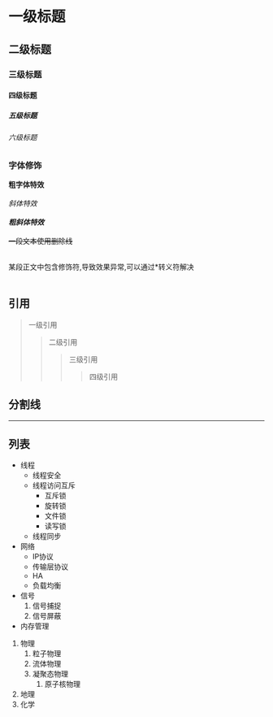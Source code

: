 # 一级标题
## 二级标题
### 三级标题
#### 四级标题
##### 五级标题
###### 六级标题

### 字体修饰

**粗字体特效**<br><br>
*斜体特效*<br><br>
***粗斜体特效***<br><br>
~~一段文本使用删除线~~<br><br>

某段正文中包含修饰符,导致效果异常,可以通过\*转义符解决<br><br>

## 引用

> 一级引用
>> 二级引用
>>> 三级引用
>>>> 四级引用

## 分割线

*****

## 列表

* 线程
  * 线程安全
  * 线程访问互斥
    * 互斥锁
    * 旋转锁
    * 文件锁
    * 读写锁
  * 线程同步
* 网络
  * IP协议
  * 传输层协议
  * HA
  * 负载均衡
* 信号
  1. 信号捕捉
  2. 信号屏蔽
* 内存管理

1. 物理
   1. 粒子物理
   2. 流体物理
   3. 凝聚态物理
      1. 原子核物理
2. 地理
3. 化学













